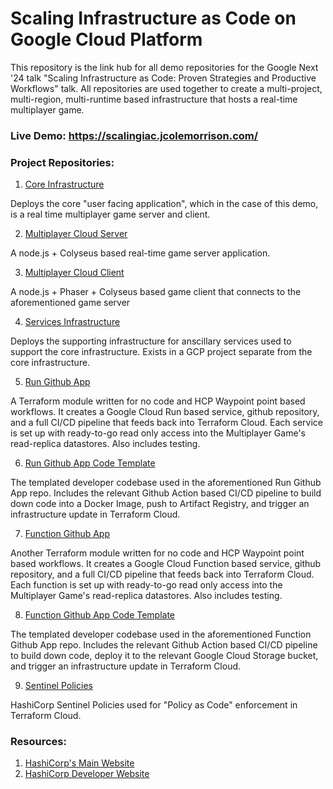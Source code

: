 # Scaling Infrastructure as Code on Google Cloud Platform

This repository is the link hub for all demo repositories for the Google Next '24 talk "Scaling Infrastructure as Code: Proven Strategies and Productive Workflows" talk.  All repositories are used together to create a multi-project, multi-region, multi-runtime based infrastructure that hosts a real-time multiplayer game.

### Live Demo: https://scalingiac.jcolemorrison.com/

### Project Repositories:

1. [Core Infrastructure](https://github.com/jcolemorrison/scalable-iac-gcp-core)

Deploys the core "user facing application", which in the case of this demo, is a real time multiplayer game server and client.

2. [Multiplayer Cloud Server](https://github.com/jcolemorrison/multiplayer-cloud-server)

A node.js + Colyseus based real-time game server application.

3. [Multiplayer Cloud Client](https://github.com/jcolemorrison/multiplayer-cloud-client)

A node.js + Phaser + Colyseus based game client that connects to the aforementioned game server

4. [Services Infrastructure](https://github.com/jcolemorrison/scalable-iac-gcp-services)

Deploys the supporting infrastructure for anscillary services used to support the core infrastructure.  Exists in a GCP project separate from the core infrastructure.

5. [Run Github App](https://github.com/jcolemorrison/terraform-google-run-github-app)

A Terraform module written for no code and HCP Waypoint point based workflows.  It creates a Google Cloud Run based service, github repository, and a full CI/CD pipeline that feeds back into Terraform Cloud.  Each service is set up with ready-to-go read only access into the Multiplayer Game's read-replica datastores.  Also includes testing.

6. [Run Github App Code Template](https://github.com/jcolemorrison/scalable-iac-gcp-node-app-tpl)

The templated developer codebase used in the aforementioned Run Github App repo.  Includes the relevant Github Action based CI/CD pipeline to build down code into a Docker Image, push to Artifact Registry, and trigger an infrastructure update in Terraform Cloud.

7. [Function Github App](https://github.com/jcolemorrison/terraform-google-function-github-app)

Another Terraform module written for no code and HCP Waypoint point based workflows.  It creates a Google Cloud Function based service, github repository, and a full CI/CD pipeline that feeds back into Terraform Cloud.  Each function is set up with ready-to-go read only access into the Multiplayer Game's read-replica datastores.  Also includes testing.

8. [Function Github App Code Template](https://github.com/jcolemorrison/scalable-iac-gcp-node-fn-tpl)

The templated developer codebase used in the aforementioned Function Github App repo.  Includes the relevant Github Action based CI/CD pipeline to build down code, deploy it to the relevant Google Cloud Storage bucket, and trigger an infrastructure update in Terraform Cloud.

9. [Sentinel Policies](https://github.com/jcolemorrison/scalable-iac-gcp-policies)

HashiCorp Sentinel Policies used for "Policy as Code" enforcement in Terraform Cloud.

### Resources:

1. [HashiCorp's Main Website](https://www.hashicorp.com/)
2. [HashiCorp Developer Website](https://developer.hashicorp.com/)